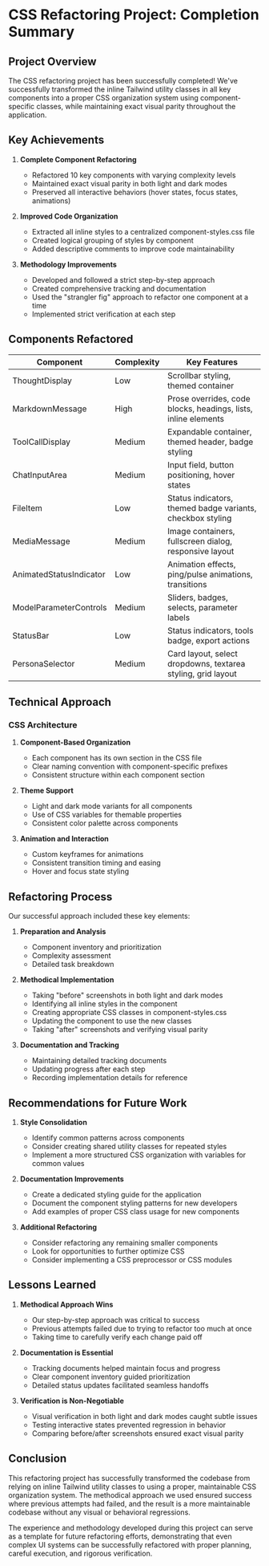 # CSS Refactoring Project: Completion Summary

## Project Overview

The CSS refactoring project has been successfully completed! We've successfully transformed the inline Tailwind utility classes in all key components into a proper CSS organization system using component-specific classes, while maintaining exact visual parity throughout the application.

## Key Achievements

1. **Complete Component Refactoring**
   - Refactored 10 key components with varying complexity levels
   - Maintained exact visual parity in both light and dark modes
   - Preserved all interactive behaviors (hover states, focus states, animations)

2. **Improved Code Organization**
   - Extracted all inline styles to a centralized component-styles.css file
   - Created logical grouping of styles by component
   - Added descriptive comments to improve code maintainability

3. **Methodology Improvements**
   - Developed and followed a strict step-by-step approach
   - Created comprehensive tracking and documentation
   - Used the "strangler fig" approach to refactor one component at a time
   - Implemented strict verification at each step

## Components Refactored

| Component | Complexity | Key Features |
|-----------|------------|-------------|
| ThoughtDisplay | Low | Scrollbar styling, themed container |
| MarkdownMessage | High | Prose overrides, code blocks, headings, lists, inline elements |
| ToolCallDisplay | Medium | Expandable container, themed header, badge styling |
| ChatInputArea | Medium | Input field, button positioning, hover states |
| FileItem | Low | Status indicators, themed badge variants, checkbox styling |
| MediaMessage | Medium | Image containers, fullscreen dialog, responsive layout |
| AnimatedStatusIndicator | Low | Animation effects, ping/pulse animations, transitions |
| ModelParameterControls | Medium | Sliders, badges, selects, parameter labels |
| StatusBar | Low | Status indicators, tools badge, export actions |
| PersonaSelector | Medium | Card layout, select dropdowns, textarea styling, grid layout |

## Technical Approach

### CSS Architecture

1. **Component-Based Organization**
   - Each component has its own section in the CSS file
   - Clear naming convention with component-specific prefixes
   - Consistent structure within each component section

2. **Theme Support**
   - Light and dark mode variants for all components
   - Use of CSS variables for themable properties
   - Consistent color palette across components

3. **Animation and Interaction**
   - Custom keyframes for animations
   - Consistent transition timing and easing
   - Hover and focus state styling

## Refactoring Process

Our successful approach included these key elements:

1. **Preparation and Analysis**
   - Component inventory and prioritization
   - Complexity assessment
   - Detailed task breakdown

2. **Methodical Implementation**
   - Taking "before" screenshots in both light and dark modes
   - Identifying all inline styles in the component
   - Creating appropriate CSS classes in component-styles.css
   - Updating the component to use the new classes
   - Taking "after" screenshots and verifying visual parity

3. **Documentation and Tracking**
   - Maintaining detailed tracking documents
   - Updating progress after each step
   - Recording implementation details for reference

## Recommendations for Future Work

1. **Style Consolidation**
   - Identify common patterns across components
   - Consider creating shared utility classes for repeated styles
   - Implement a more structured CSS organization with variables for common values

2. **Documentation Improvements**
   - Create a dedicated styling guide for the application
   - Document the component styling patterns for new developers
   - Add examples of proper CSS class usage for new components

3. **Additional Refactoring**
   - Consider refactoring any remaining smaller components
   - Look for opportunities to further optimize CSS
   - Consider implementing a CSS preprocessor or CSS modules

## Lessons Learned

1. **Methodical Approach Wins**
   - Our step-by-step approach was critical to success
   - Previous attempts failed due to trying to refactor too much at once
   - Taking time to carefully verify each change paid off

2. **Documentation is Essential**
   - Tracking documents helped maintain focus and progress
   - Clear component inventory guided prioritization
   - Detailed status updates facilitated seamless handoffs

3. **Verification is Non-Negotiable**
   - Visual verification in both light and dark modes caught subtle issues
   - Testing interactive states prevented regression in behavior
   - Comparing before/after screenshots ensured exact visual parity

## Conclusion

This refactoring project has successfully transformed the codebase from relying on inline Tailwind utility classes to using a proper, maintainable CSS organization system. The methodical approach we used ensured success where previous attempts had failed, and the result is a more maintainable codebase without any visual or behavioral regressions.

The experience and methodology developed during this project can serve as a template for future refactoring efforts, demonstrating that even complex UI systems can be successfully refactored with proper planning, careful execution, and rigorous verification.